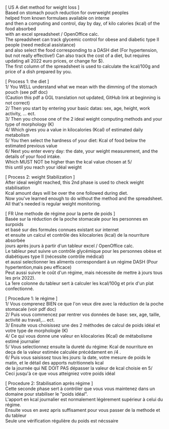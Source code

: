 [ US A diet method for weight loss ]<br />
Based on stomach pouch reduction for overweight peoples <br />
helped from known formulaes available on interne <br /> 
and then a computing and control, day by day, of kilo calories (kcal) of the food absorbed <br />
with an excel spreadsheet / OpenOffice calc. <br />
The spreadsheet can track glycemic control for obese and diabetic type II people (need medical assistance)<br />
and also select the food corresponding to a DASH diet (For hypertension, but not really effective!)
Can also track the cost of a diet, but requires updating all 2022 euro prices, or change for $).<br />
The first column of the spreadsheet is used to calculate the kcal/100g and price of a dish prepared by you.<br />

[ Process 1: the diet ] <br />
1/ You WELL understand what we mean with the dimming of the stomach pouch (see pdf doc)<br />
   (Caution this pdf a GGL translation not updated, GitHub link at beginning is not correct) <br /> 
2/ Then you start by entering your basic datas: sex, age, height, work activity, ... ect. <br />
3/ Then you choose one of the 2 ideal weight computing methods and your type of morphology (K) <br />
4/ Which gives you a value in kilocalories (Kcal) of estimated daily metabolism <br />
5/ You then select the hardness of your diet: Kcal of food below the estimated previous value <br />
6/ Next you enter every day: the date, your weight measurement, and the details of your food intake. <br />
   Which MUST NOT be higher than the kcal value chosen at 5/ <br />
this until you reach your idéal weight <br /> 

[ Process 2: weight Stabilization ] <br />
After ideal weight reached, this 2nd phase is used to check weight stabilisation <br />
Kcal amount days will be over the one followed during diet. <br /> 
Now you've learned enough to do without the method and the spreadsheet.<br />
All that's needed is regular weight monitoring.<br />

[ FR Une methode de régime pour la perte de poids ] <br />
Basée sur la réduction de la poche stomacale pour les personnes en surpoids <br />
et basé sur des formules connues existant sur internet <br />
et ensuite un calcul et contrôle des kilocalories (kcal) de la nourriture absorbée <br /> 
jours après jours à partir d'un tableur excel / OpenOffice calc. <br />
Le tableur peut suivre un contrôle glycémique pour les personnes obèse et diabétiques type II (nécessite contrôle médical) <br />
et aussi selectionner les aliments correspondant à un régime DASH (Pour hypertention,mais peu efficace) <br />
Peut aussi suivre le coût d'un régime, mais nécessite de mettre à jours tous les prix 2022).<br /> 
La 1ere colonne du tableur sert à calculer les kcal/100g et prix d'un plat confectionné.<br />

[ Procedure 1: le régime ]<br />
1/ Vous comprenez BIEN ce que l'on veux dire avec la réduction de la poche stomacale (voir pdf doc)<br />
2/ Puis vous commencez par rentrer vos données de base: sex, age, taille, activité au travail,... ect. <br />
3/ Ensuite vous choisissez une des 2 méthodes de calcul de poids idéal et votre type de morphologie (K) <br />
4/ Ce qui vous donne une valeur en kilocalories (Kcal) de métabolisme estimé journalier  <br />
5/ Vous selectionnez ensuite la dureté du régime: Kcal de nourriture en deça de la valeur estimée calculée précédament en /4 . <br />
6/ Puis vous saisissez tous les jours: la date, votre mesure de poids le matin, et le détail des apports nutritionnels kcal <br />
   de la journée qui NE DOIT PAS dépasser la valeur de kcal choisie en 5/ <br />
Ceci jusqu'à ce que vous atteigniez votre poids idéal <br />

[ Procedure 2: Stabilisation après régime ]<br />
Cette seconde phase sert à contrôler que vous vous maintenez dans un domaine pour stabiliser le "poids idéal". <br />
L'apport en kcal journalier est normalement légèrement supérieur à celui du régime.<br />
Ensuite vous en avez apris suffisament pour vous passer de la methode et du tableur<br />
Seule une vérification régulière du poids est nécssaire <br />     
  
